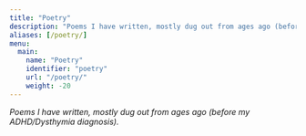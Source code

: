 ```yaml
---
title: "Poetry"
description: "Poems I have written, mostly dug out from ages ago (before my ADHD/Dysthymia diagnosis)."
aliases: [/poetry/]
menu:
  main:
    name: "Poetry"
    identifier: "poetry"
    url: "/poetry/"
    weight: -20
---
```


*Poems I have written, mostly dug out from ages ago (before my ADHD/Dysthymia diagnosis).*